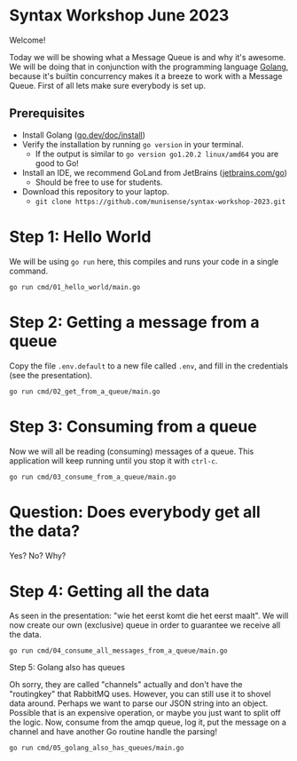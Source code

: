 # Syntax Workshop June 2023

Welcome!

Today we will be showing what a Message Queue is and why it's awesome. We will be doing that in conjunction with the
programming language [Golang](https://go.dev/), because it's builtin concurrency makes it a breeze to work with a
Message Queue. First of all lets make sure everybody is set up.

## Prerequisites

- Install Golang ([go.dev/doc/install](https://go.dev/doc/install))
- Verify the installation by running `go version` in your terminal.
    - If the output is similar to `go version go1.20.2 linux/amd64` you are good to Go!
- Install an IDE, we recommend GoLand from JetBrains ([jetbrains.com/go](https://www.jetbrains.com/go/))
    - Should be free to use for students.
- Download this repository to your laptop.
    - `git clone https://github.com/munisense/syntax-workshop-2023.git`

# Step 1: Hello World

We will be using `go run` here, this compiles and runs your code in a single command.

```shell
go run cmd/01_hello_world/main.go
```

# Step 2: Getting a message from a queue

Copy the file `.env.default` to a new file called `.env`, and fill in the credentials (see the presentation).

```shell
go run cmd/02_get_from_a_queue/main.go
```

# Step 3: Consuming from a queue

Now we will all be reading (consuming) messages of a queue. This application will keep running until you stop it with `ctrl-c`.

```shell
go run cmd/03_consume_from_a_queue/main.go
```

# Question: Does everybody get all the data?

Yes? No? Why?

# Step 4: Getting all the data

As seen in the presentation: "wie het eerst komt die het eerst maalt". We will now create our own (exclusive) queue in order to guarantee we receive all the data.

```shell
go run cmd/04_consume_all_messages_from_a_queue/main.go
```

Step 5: Golang also has queues

Oh sorry, they are called "channels" actually and don't have the "routingkey" that RabbitMQ uses. However, you can still use it to shovel data around.
Perhaps we want to parse our JSON string into an object. Possible that is an expensive operation, or maybe you just want to split off the logic.
Now, consume from the amqp queue, log it, put the message on a channel and have another Go routine handle the parsing!

```shell
go run cmd/05_golang_also_has_queues/main.go
```

